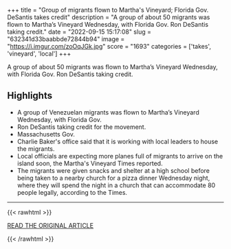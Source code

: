 +++
title = "Group of migrants flown to Martha's Vineyard; Florida Gov. DeSantis takes credit"
description = "A group of about 50 migrants was flown to Martha’s Vineyard Wednesday, with Florida Gov. Ron DeSantis taking credit."
date = "2022-09-15 15:17:08"
slug = "632341d33baabbde72844b94"
image = "https://i.imgur.com/zoOqJGk.jpg"
score = "1693"
categories = ['takes', 'vineyard', 'local']
+++

A group of about 50 migrants was flown to Martha’s Vineyard Wednesday, with Florida Gov. Ron DeSantis taking credit.

## Highlights

- A group of Venezuelan migrants was flown to Martha’s Vineyard Wednesday, with Florida Gov.
- Ron DeSantis taking credit for the movement.
- Massachusetts Gov.
- Charlie Baker's office said that it is working with local leaders to house the migrants.
- Local officials are expecting more planes full of migrants to arrive on the island soon, the Martha's Vineyard Times reported.
- The migrants were given snacks and shelter at a high school before being taken to a nearby church for a pizza dinner Wednesday night, where they will spend the night in a church that can accommodate 80 people legally, according to the Times.

---

{{< rawhtml >}}
  <p class="article-category">
    <a target="_blank" href="https://www.boston.com/news/local-news/2022/09/14/migrants-flown-to-marthas-vineyard-ron-desantis">READ THE ORIGINAL ARTICLE</a>
  </p>
{{< /rawhtml >}}
